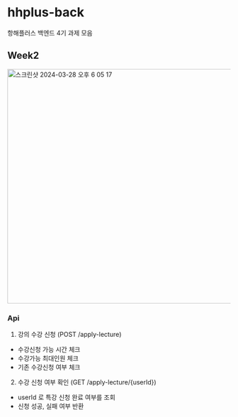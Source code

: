 # hhplus-back
항해플러스 백엔드 4기 과제 모음

## Week2

<img width="529" alt="스크린샷 2024-03-28 오후 6 05 17" src="https://github.com/dalle0601/hhplus-back/assets/33375877/209ab64d-a14a-4ea4-88ca-5db46de7a097">

### Api
1) 강의 수강 신청 (POST /apply-lecture)
- 수강신청 가능 시간 체크
- 수강가능 최대인원 체크
- 기존 수강신청 여부 체크
  
2) 수강 신청 여부 확인 (GET /apply-lecture/{userId})
- userId 로 특강 신청 완료 여부를 조회
- 신청 성공, 실패 여부 반환

